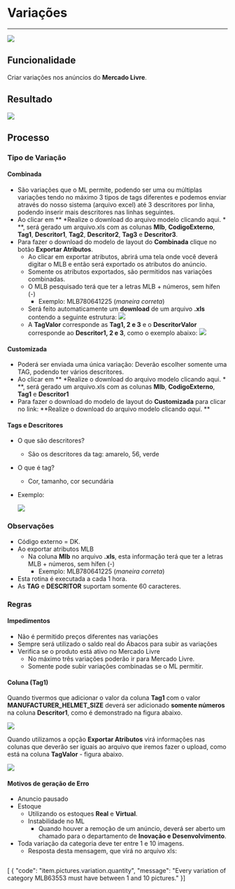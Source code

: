 # Variações

---

![](http://developers.connectparts.com.br/imagens/inseriVariacaoMercadoLivre01.png)

## Funcionalidade

Criar variações nos anúncios do **Mercado Livre**.

## Resultado

![](http://developers.connectparts.com.br/imagens/inseriVariacaoMercadoLivre02.png)


## Processo

### Tipo de Variação

#### Combinada

* São variações que o ML permite, podendo ser uma ou múltiplas variações tendo no máximo 3 tipos de tags diferentes e podemos enviar através do nosso sistema (arquivo excel) até 3 descritores por linha, podendo inserir mais descritores nas linhas seguintes.
* Ao clicar em ** *Realize o download do arquivo modelo clicando aqui. * **, será gerado um arquivo.xls com as colunas **Mlb**, **CodigoExterno**, **Tag1**, **Descritor1**, **Tag2**, **Descritor2**, **Tag3** e **Descritor3**.
* Para fazer o download do modelo de layout do **Combinada** clique no botão **Exportar Atributos**.
	* Ao clicar em exportar atributos, abrirá uma tela onde você deverá digitar o MLB e então será exportado os atributos do anúncio.
	* Somente os atributos exportados, são permitidos nas variações combinadas.
	* O MLB pesquisado terá que ter a letras MLB + números, sem hífen (-)
		* Exemplo: MLB780641225 (*maneira correta*)
	* Será feito automaticamente um **download** de um arquivo **.xls** contendo a seguinte estrutura:
	![](http://developers.connectparts.com.br/imagens//modelo01.jpg)
	* A **TagValor** corresponde as **Tag1, 2 e 3** e o **DescritorValor** corresponde ao **Descritor1, 2 e 3**, como o exemplo abaixo:
	![](http://developers.connectparts.com.br/imagens//modelo02.jpg)

#### Customizada
* Poderá ser enviada uma única variação: Deverão escolher somente uma TAG, podendo ter vários descritores.
* Ao clicar em ** *Realize o download do arquivo modelo clicando aqui. * **, será gerado um arquivo.xls com as colunas **Mlb**, **CodigoExterno**, **Tag1** e **Descritor1**
* Para fazer o download do modelo de layout do **Customizada** para clicar no link: **Realize o download do arquivo modelo clicando *aqui*. **


#### Tags e Descritores
* O que são descritores?  
	* São os descritores da tag: amarelo, 56, verde
* O que é tag?
	* Cor, tamanho, cor secundária
* Exemplo: 
	
	![](http://developers.connectparts.com.br/imagens//VariacaoML01.png)


### Observações

* Código externo = DK.
* Ao exportar atributos MLB
	* Na coluna **Mlb** no arquivo **.xls**, esta informação terá que ter a letras MLB + números, sem hífen (-)
		* Exemplo: MLB780641225 (*maneira correta*)
* Esta rotina é executada a cada 1 hora.
* As **TAG** e **DESCRITOR** suportam somente 60 caracteres.

### Regras

#### Impedimentos

* Não é permitido preços diferentes nas variações
* Sempre será utilizado o saldo real do Ábacos para subir as variações
* Verifica se o produto está ativo no Mercado Livre
	* No máximo três variações poderão ir para Mercado Livre.
	* Somente pode subir variações combinadas se o ML permitir.
	
#### Coluna (Tag1)

Quando tivermos que adicionar o valor da coluna **Tag1** com o valor **MANUFACTURER_HELMET_SIZE** deverá ser adicionado **somente números** na coluna **Descritor1**, como é demonstrado na figura abaixo.

![](http://developers.connectparts.com.br/imagens/NovoModeloVariacao01.jpg)

Quando utilizamos a opção **Exportar Atributos** virá informações nas colunas que deverão ser iguais ao arquivo que iremos fazer o upload, como está na coluna **TagValor** - figura abaixo.

![](http://developers.connectparts.com.br/imagens/NovoModeloVariacao02.jpg)


#### Motivos de geração de Erro

* Anuncio pausado
* Estoque
	* Utilizando os estoques **Real** e **Virtual**. 
	* Instabilidade no ML
		* Quando houver a remoção de um anúncio, deverá ser aberto um chamado para o departamento de **Inovação e Desenvolvimento**.	
* Toda variação da categoria deve ter entre 1 e 10 imagens.
	* Resposta desta mensagem, que virá no arquivo xls: 
	```
[  {    "code": "item.pictures.variation.quantity",    "message": "Every variation of category MLB63553 must have between 1 and 10 pictures."  }]
```
	
	
